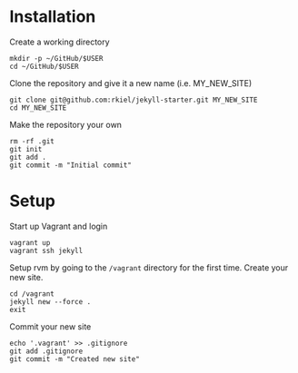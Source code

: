 # Installation

Create a working directory

```unix
mkdir -p ~/GitHub/$USER
cd ~/GitHub/$USER
```

Clone the repository and give it a new name (i.e. MY_NEW_SITE)
```unix
git clone git@github.com:rkiel/jekyll-starter.git MY_NEW_SITE
cd MY_NEW_SITE
```

Make the repository your own

```unix
rm -rf .git
git init
git add .
git commit -m "Initial commit"
```

# Setup

Start up Vagrant and login

```unix
vagrant up
vagrant ssh jekyll
```

Setup rvm by going to the `/vagrant` directory for the first time.
Create your new site.

```unix
cd /vagrant
jekyll new --force .
exit
```

Commit your new site

```unix
echo '.vagrant' >> .gitignore
git add .gitignore
git commit -m "Created new site"
```

